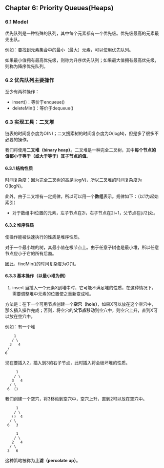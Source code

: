 ## Chapter 6: Priority Queues(Heaps)

### 6.1 Model
优先队列是一种特殊的队列，其中每个元素都有一个优先级。优先级最高的元素最先出队。

例如：要找到元素集合中的最小（最大）元素，可以使用优先队列。

如果最小值拥有最高优先级，则称为升序优先队列；如果最大值拥有最高优先级，则称为降序优先队列。

### 6.2 优先队列主要操作
至少有两种操作：
* insert()：等价于enqueue()
* deleteMin()：等价于dequeue()

### 6.3 实现工具：二叉堆
链表的时间复杂度为O(N)；二叉搜索树的时间复杂度为O(logN)，但是多了很多不必要的操作。

我们将使用**二叉堆（binary heap）**。二叉堆是一种完全二叉树，其中**每个节点的值都小于等于（或大于等于）其子节点的值**。

#### 6.3.1 结构性质
时间复杂度：因为完全二叉树的高是$\left\lfloor  logN\right\rfloor$，所以二叉堆的时间复杂度为O(logN)。

此外，由于二叉堆有一定规律，所以可以用一个**数组**表示。规律如下：（以1为起始索引）
* 对于数组中i位置的元素，左子节点在2i，右子节点在2i+1，父节点在$\left\lfloor  i/2\right\rfloor$处。

#### 6.3.2 堆序性质
使操作能被快速执行的性质是堆序性质。

对于一个最小堆的树，其最小值在根节点上。由于任意子树也是最小堆，所以任意节点应小于它的所有后裔。

因此，findMin()的时间复杂度为O(1)。

#### 6.3.3 基本操作（以最小堆为例）
1. insert
当插入一个元素X到堆中时，它可能不满足堆的性质，在这种情况下，需要调整堆中元素的位置使之重新变成堆。

方法是：在下一个可用节点创建一个**空穴（hole）**，如果X可以放在这个空穴中，那么插入操作完成；否则，将空穴的**父节点**移动到空穴中，则空穴上升，直到X可以放在空穴中。

例如：有一个堆
```
    1
   / \
  3   4
 /
6
```
现在要插入2，插入到3的右子节点，此时插入将会破坏堆的性质。

```
     1
    / \
   3   4
  / \
 6  ()
 ```

我们创建一个空穴，将3移动到空穴中，空穴上升，直到2可以放在空穴中。
```
     1
    / \
   ()  4
  / \
 6   3 
 
     1
    / \
   2   4
  / \
 3   6 
```

这种策略被称为**上滤（percolate up）**。